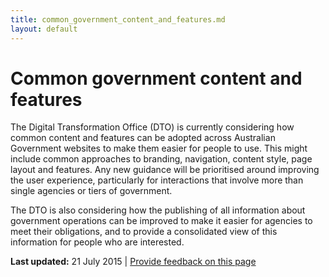 ```yaml
---
title: common_government_content_and_features.md
layout: default
---
```

Common government content and features
======================================

The Digital Transformation Office (DTO) is currently considering how common content and features can be adopted across Australian Government websites to make them easier for people to use. This might include common approaches to branding, navigation, content style, page layout and features. Any new guidance will be prioritised around improving the user experience, particularly for interactions that involve more than single agencies or tiers of government.

The DTO is also considering how the publishing of all information about government operations can be improved to make it easier for agencies to meet their obligations, and to provide a consolidated view of this information for people who are interested.

**Last updated:** 21 July 2015 | [Provide feedback on this page](../../feedback%3Furl_from=Common%2520government%2520content%2520and%2520features.html)

